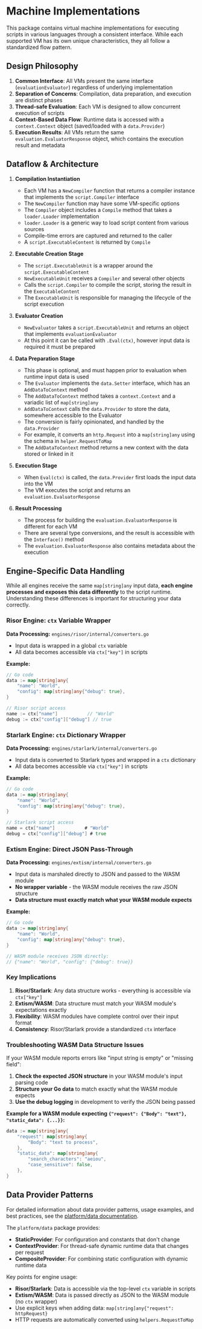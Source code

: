 # Machine Implementations

This package contains virtual machine implementations for executing scripts in various languages through a consistent interface. While each supported VM has its own unique characteristics, they all follow a standardized flow pattern.

## Design Philosophy

1. **Common Interface**: All VMs present the same interface (`evaluationEvaluator`) regardless of underlying implementation
2. **Separation of Concerns**: Compilation, data preparation, and execution are distinct phases
3. **Thread-safe Evaluation**: Each VM is designed to allow concurrent execution of scripts
3. **Context-Based Data Flow**:  Runtime data is accessed with a `context.Context` object (saved/loaded with a `data.Provider`) 
4. **Execution Results**: All VMs return the same `evaluation.EvaluatorResponse` object, which contains the execution result and metadata

## Dataflow & Architecture

1. **Compilation Instantiation**
   - Each VM has a `NewCompiler` function that returns a compiler instance that implements the `script.Compiler` interface
   - The `NewCompiler` function may have some VM-specific options
   - The `Compiler` object includes a `Compile` method that takes a `loader.Loader` implementation
   - `loader.Loader` is a generic way to load script content from various sources
   - Compile-time errors are captured and returned to the caller
   - A `script.ExecutableContent` is returned by `Compile`

2. **Executable Creation Stage**
   - The `script.ExecutableUnit` is a wrapper around the `script.ExecutableContent`
   - `NewExecutableUnit` receives a `Compiler` and several other objects
   - Calls the `script.Compiler` to compile the script, storing the result in the `ExecutableContent`
   - The `ExecutableUnit` is responsible for managing the lifecycle of the script execution

3. **Evaluator Creation**
   - `NewEvaluator` takes a `script.ExecutableUnit` and returns an object that implements `evaluationEvaluator`
   - At this point it can be called with `.Eval(ctx)`, however input data is required it must be prepared

4. **Data Preparation Stage**
   - This phase is optional, and must happen prior to evaluation when runtime input data is used
   - The `Evaluator` implements the `data.Setter` interface, which has an `AddDataToContext` method
   - The `AddDataToContext` method takes a `context.Context` and a variadic list of `map[string]any`
   - `AddDataToContext` calls the `data.Provider` to store the data, somewhere accessible to the Evaluator
   - The conversion is fairly opinionated, and handled by the `data.Provider`
   - For example, it converts an `http.Request` into a `map[string]any` using the schema in `helper.RequestToMap`
   - The `AddDataToContext` method returns a new context with the data stored or linked in it

5. **Execution Stage**
   - When `Eval(ctx)` is called, the `data.Provider` first loads the input data into the VM
   - The VM executes the script and returns an `evaluation.EvaluatorResponse`

6. **Result Processing**
   - The process for building the `evaluation.EvaluatorResponse` is different for each VM
   - There are several type conversions, and the result is accessible with the `Interface()` method
   - The `evaluation.EvaluatorResponse` also contains metadata about the execution

## Engine-Specific Data Handling

While all engines receive the same `map[string]any` input data, **each engine processes and exposes this data differently** to the script runtime. Understanding these differences is important for structuring your data correctly.

### Risor Engine: `ctx` Variable Wrapper

**Data Processing:** `engines/risor/internal/converters.go`
- Input data is wrapped in a global `ctx` variable
- All data becomes accessible via `ctx["key"]` in scripts

**Example:**
```go
// Go code
data := map[string]any{
    "name": "World",
    "config": map[string]any{"debug": true},
}

// Risor script access
name := ctx["name"]           // "World"
debug := ctx["config"]["debug"] // true
```

### Starlark Engine: `ctx` Dictionary Wrapper

**Data Processing:** `engines/starlark/internal/converters.go`
- Input data is converted to Starlark types and wrapped in a `ctx` dictionary
- All data becomes accessible via `ctx["key"]` in scripts

**Example:**
```go
// Go code
data := map[string]any{
    "name": "World",
    "config": map[string]any{"debug": true},
}

// Starlark script access
name = ctx["name"]           # "World"
debug = ctx["config"]["debug"] # true
```

### Extism Engine: Direct JSON Pass-Through

**Data Processing:** `engines/extism/internal/converters.go`
- Input data is marshaled directly to JSON and passed to the WASM module
- **No wrapper variable** - the WASM module receives the raw JSON structure
- **Data structure must exactly match what your WASM module expects**

**Example:**
```go
// Go code
data := map[string]any{
    "name": "World",
    "config": map[string]any{"debug": true},
}

// WASM module receives JSON directly:
// {"name": "World", "config": {"debug": true}}
```

### Key Implications

1. **Risor/Starlark**: Any data structure works - everything is accessible via `ctx["key"]`
2. **Extism/WASM**: Data structure must match your WASM module's expectations exactly
3. **Flexibility**: WASM modules have complete control over their input format
4. **Consistency**: Risor/Starlark provide a standardized `ctx` interface

### Troubleshooting WASM Data Structure Issues

If your WASM module reports errors like "input string is empty" or "missing field":

1. **Check the expected JSON structure** in your WASM module's input parsing code
2. **Structure your Go data** to match exactly what the WASM module expects
3. **Use the debug logging** in development to verify the JSON being passed

**Example for a WASM module expecting `{"request": {"Body": "text"}, "static_data": {...}}`:**
```go
data := map[string]any{
    "request": map[string]any{
        "Body": "text to process",
    },
    "static_data": map[string]any{
        "search_characters": "aeiou",
        "case_sensitive": false,
    },
}
```

## Data Provider Patterns

For detailed information about data provider patterns, usage examples, and best practices, see the [platform/data documentation](../platform/data/README.md).

The `platform/data` package provides:
- **StaticProvider**: For configuration and constants that don't change
- **ContextProvider**: For thread-safe dynamic runtime data that changes per request  
- **CompositeProvider**: For combining static configuration with dynamic runtime data

Key points for engine usage:
- **Risor/Starlark**: Data is accessible via the top-level `ctx` variable in scripts
- **Extism/WASM**: Data is passed directly as JSON to the WASM module (no `ctx` wrapper)
- Use explicit keys when adding data: `map[string]any{"request": httpRequest}`
- HTTP requests are automatically converted using `helpers.RequestToMap`
